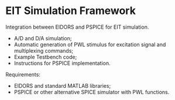 # EIT Simulation Framework

Integration between EIDORS and PSPICE for EIT simulation.

 - A/D and D/A simulation;
 - Automatic generation of PWL stimulus for excitation signal and multiplexing commands;
 - Example Testbench code;
 - Instructions for PSPICE implementation.
 
Requirements: 
- EIDORS and standard MATLAB libraries;
- PSPICE or other alternative SPICE simulator with PWL functions.
